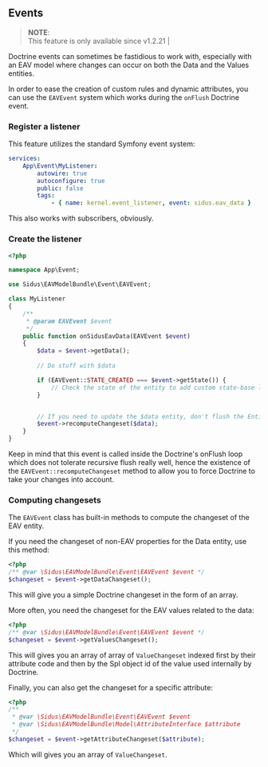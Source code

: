 ## Events

> **NOTE**:<br>
> This feature is only available since v1.2.21 |

Doctrine events can sometimes be fastidious to work with, especially with an EAV model where changes can occur on both
the Data and the Values entities.

In order to ease the creation of custom rules and dynamic attributes, you can use the ````EAVEvent```` system which
works during the ````onFlush```` Doctrine event.

### Register a listener

This feature utilizes the standard Symfony event system:

````yaml
services:
    App\Event\MyListener:
        autowire: true
        autoconfigure: true
        public: false
        tags:
            - { name: kernel.event_listener, event: sidus.eav_data }
````

This also works with subscribers, obviously.

### Create the listener

````php
<?php

namespace App\Event;

use Sidus\EAVModelBundle\Event\EAVEvent;

class MyListener
{
    /**
     * @param EAVEvent $event
     */
    public function onSidusEavData(EAVEvent $event)
    {
        $data = $event->getData();
        
        // Do stuff with $data

        if (EAVEvent::STATE_CREATED === $event->getState()) {
            // Check the state of the entity to add custom state-base logic
        }


        // If you need to update the $data entity, don't flush the EntityManager, use this method:
        $event->recomputeChangeset($data);
    }
}
````

Keep in mind that this event is called inside the Doctrine's onFlush loop which does not tolerate recursive flush really
well, hence the existence of the ````EAVEvent::recomputeChangeset```` method to allow you to force Doctrine to take your
changes into account.

### Computing changesets

The ````EAVEvent```` class has built-in methods to compute the changeset of the EAV entity.

If you need the changeset of non-EAV properties for the Data entity, use this method:

````php
<?php
/** @var \Sidus\EAVModelBundle\Event\EAVEvent $event */
$changeset = $event->getDataChangeset();
````

This will give you a simple Doctrine changeset in the form of an array.

More often, you need the changeset for the EAV values related to the data:

````php
<?php
/** @var \Sidus\EAVModelBundle\Event\EAVEvent $event */
$changeset = $event->getValuesChangeset();
````

This will gives you an array of array of ````ValueChangeset```` indexed first by their attribute code and then by the
Spl object id of the value used internally by Doctrine.

Finally, you can also get the changeset for a specific attribute:

````php
<?php
/**
 * @var \Sidus\EAVModelBundle\Event\EAVEvent $event
 * @var \Sidus\EAVModelBundle\Model\AttributeInterface $attribute
 */
$changeset = $event->getAttributeChangeset($attribute);
````

Which will gives you an array of ````ValueChangeset````.
